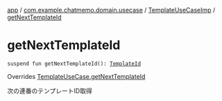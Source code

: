 [app](../../index.md) / [com.example.chatmemo.domain.usecase](../index.md) / [TemplateUseCaseImp](index.md) / [getNextTemplateId](./get-next-template-id.md)

# getNextTemplateId

`suspend fun getNextTemplateId(): `[`TemplateId`](../../com.example.chatmemo.domain.model.value/-template-id/index.md)

Overrides [TemplateUseCase.getNextTemplateId](../-template-use-case/get-next-template-id.md)

次の連番のテンプレートID取得

